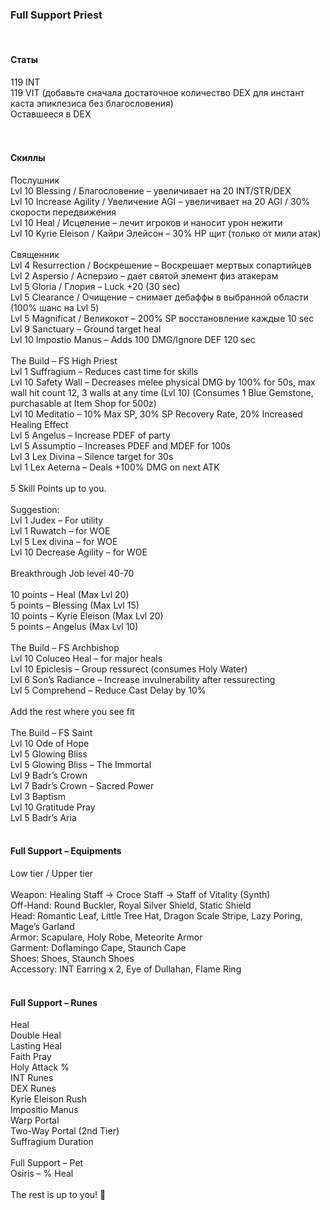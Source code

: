 <div>
<h3><strong>Full Support Priest</strong></h3>
<br />
<h4><strong>Статы</strong></h4>
<div><span>119 INT</span></div>
<div><span>119 VIT (добавьте сначала достаточное количество DEX для инстант каста эпиклезиса без благословения)</span></div>
<div><span>Оставшееся в DEX</span></div>
<br /><br />
<h4><span>Скиллы</span></h4>
<div><span>Послушник</span></div>
<div><span>Lvl 10 Blessing / Благословение &ndash; увеличивает на 20 INT/STR/DEX</span></div>
<div><span>Lvl 10 Increase Agility / Увеличение AGI &ndash; увеличивает на 20 AGI / 30% скорости передвижения</span></div>
<div><span>Lvl 10 Heal / Исцеление &ndash; лечит игроков и наносит урон нежити</span></div>
<div><span>Lvl 10 Kyrie Eleison / Кайри Элейсон &ndash; 30% HP щит (только от мили атак)</span></div>
<br />
<div><span>Священник</span></div>
<div><span>Lvl 4 Resurrection / Воскрешение &ndash; Воскрешает мертвых сопартийцев</span></div>
<div><span>Lvl 2 Aspersio / Асперзио &ndash; дает святой элемент физ атакерам</span></div>
<div><span>Lvl 5 Gloria / Глория &ndash; Luck +20 (30 sec)</span></div>
<div><span>Lvl 5 Clearance / Очищение &ndash; снимает дебаффы в выбранной области (100% шанс на Lvl 5)</span></div>
<div><span>Lvl 5 Magnificat / Великокот &ndash; 200% SP восстановление каждые 10 sec</span></div>
<div><span>Lvl 9 Sanctuary &ndash; Ground target heal</span></div>
<div><span>Lvl 10 Impostio Manus &ndash; Adds 100 DMG/Ignore DEF 120 sec</span></div>
<br />
<div><span>The Build &ndash; FS High Priest</span></div>
<div><span>Lvl 1 Suffragium &ndash; Reduces cast time for skills</span></div>
<div><span>Lvl 10 Safety Wall &ndash; Decreases melee physical DMG by 100% for 50s, max wall hit count 12, 3 walls at any time (Lvl 10) (Consumes 1 Blue Gemstone, purchasable at Item Shop for 500z)</span></div>
<div><span>Lvl 10 Meditatio &ndash; 10% Max SP, 30% SP Recovery Rate, 20% Increased Healing Effect</span></div>
<div><span>Lvl 5 Angelus &ndash; Increase PDEF of party</span></div>
<div><span>Lvl 5 Assumptio &ndash; Increases PDEF and MDEF for 100s</span></div>
<div><span>Lvl 3 Lex Divina &ndash; Silence target for 30s</span></div>
<div><span>Lvl 1 Lex Aeterna &ndash; Deals +100% DMG on next ATK</span></div>
<br />
<div><span>5 Skill Points up to you.</span></div>
<br />
<div><span>Suggestion:</span></div>
<div><span>Lvl 1 Judex &ndash; For utility</span></div>
<div><span>Lvl 1 Ruwatch &ndash; for WOE</span></div>
<div><span>Lvl 5 Lex divina &ndash; for WOE</span></div>
<div><span>Lvl 10 Decrease Agility &ndash; for WOE</span></div>
<br />
<div><span>Breakthrough Job level 40-70</span></div>
<br />
<div><span>10 points &ndash; Heal (Max Lvl 20)</span></div>
<div><span>5 points &ndash; Blessing (Max Lvl 15)</span></div>
<div><span>10 points &ndash; Kyrie Eleison (Max Lvl 20)</span></div>
<div><span>5 points &ndash; Angelus (Max Lvl 10)</span></div>
<br />
<div><span>The Build &ndash; FS Archbishop</span></div>
<div><span>Lvl 10 Coluceo Heal &ndash; for major heals</span></div>
<div><span>Lvl 10 Epiclesis &ndash; Group ressurect (consumes Holy Water)</span></div>
<div><span>Lvl 6 Son&rsquo;s Radiance &ndash; Increase invulnerability after ressurecting</span></div>
<div><span>Lvl 5 Comprehend &ndash; Reduce Cast Delay by 10%</span></div>
<br />
<div><span>Add the rest where you see fit</span></div>
<br />
<div><span>The Build &ndash; FS Saint</span></div>
<div><span>Lvl 10 Ode of Hope</span></div>
<div><span>Lvl 5 Glowing Bliss</span></div>
<div><span>Lvl 5 Glowing Bliss &ndash; The Immortal</span></div>
<div><span>Lvl 9 Badr&rsquo;s Crown</span></div>
<div><span>Lvl 7 Badr&rsquo;s Crown &ndash; Sacred Power</span></div>
<div><span>Lvl 3 Baptism</span></div>
<div><span>Lvl 10 Gratitude Pray</span></div>
<div><span>Lvl 5 Badr&rsquo;s Aria</span></div>
<br />
<h4><span>Full Support &ndash; Equipments</span></h4>
<div><span>Low tier / Upper tier</span></div>
<br />
<div><span>Weapon: Healing Staff -&gt; Croce Staff -&gt; Staff of Vitality (Synth)</span></div>
<div><span>Off-Hand: Round Buckler, Royal Silver Shield, Static Shield</span></div>
<div><span>Head: Romantic Leaf, Little Tree Hat, Dragon Scale Stripe, Lazy Poring, Mage&rsquo;s Garland</span></div>
<div><span>Armor: Scapulare, Holy Robe, Meteorite Armor</span></div>
<div><span>Garment: Doflamingo Cape, Staunch Cape</span></div>
<div><span>Shoes: Shoes, Staunch Shoes</span></div>
<div><span>Accessory: INT Earring x 2, Eye of Dullahan, Flame Ring</span></div>
<br />
<h4><span>Full Support &ndash; Runes</span></h4>
<div><span>Heal</span></div>
<div><span>Double Heal</span></div>
<div><span>Lasting Heal</span></div>
<div><span>Faith Pray</span></div>
<div><span>Holy Attack %</span></div>
<div><span>INT Runes</span></div>
<div><span>DEX Runes</span></div>
<div><span>Kyrie Eleison Rush</span></div>
<div><span>Impositio Manus</span></div>
<div><span>Warp Portal</span></div>
<div><span>Two-Way Portal (2nd Tier)</span></div>
<div><span>Suffragium Duration</span></div>
<br />
<div><span>Full Support &ndash; Pet</span></div>
<div><span>Osiris &ndash; % Heal</span></div>
<br />
<div><span>The rest is up to you! 🙂</span></div>
</div>